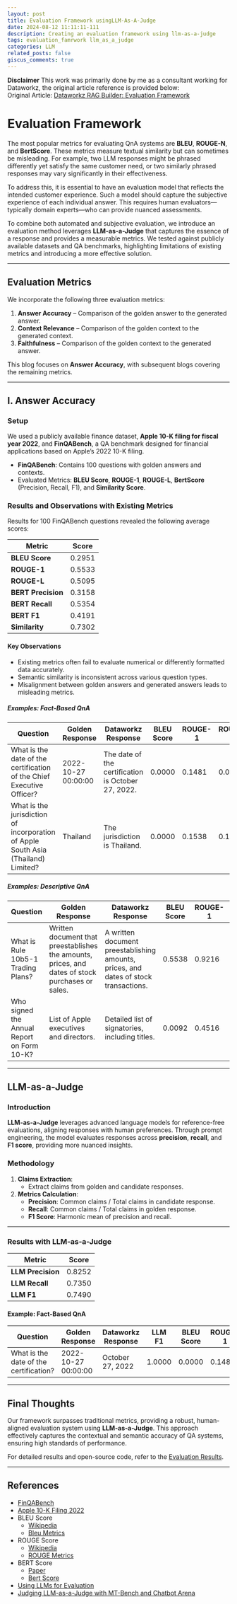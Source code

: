 ```yaml
---
layout: post
title: Evaluation Framework usingLLM-As-A-Judge
date: 2024-08-12 11:11:11-111
description: Creating an evaluation framework using llm-as-a-judge
tags: evaluation_famrwork llm_as_a_judge
categories: LLM
related_posts: false
giscus_comments: true
---
```


**Disclaimer**
This work was primarily done by me as a consultant working for Dataworkz, the original article reference is provided below:
<br>Original Article: [Dataworkz RAG Builder: Evaluation Framework](https://www.dataworkz.com/2024/08/12/dataworkz-rag-builder-evaluation-framework/)

# Evaluation Framework

The most popular metrics for evaluating QnA systems are **BLEU**, **ROUGE-N**, and **BertScore**. These metrics measure textual similarity but can sometimes be misleading.
For example, two LLM responses might be phrased differently yet satisfy the same customer need, or two similarly phrased responses may vary significantly in their effectiveness.

To address this, it is essential to have an evaluation model that reflects the intended customer experience.
Such a model should capture the subjective experience of each individual answer.
This requires human evaluators—typically domain experts—who can provide nuanced assessments.

To combine both automated and subjective evaluation, we introduce an evaluation method leverages **LLM-as-a-Judge** that captures the essence of a response and provides a measurable metrics. We tested against publicly available datasets and QA benchmarks, highlighting limitations of existing metrics and introducing a more effective solution.

---

## Evaluation Metrics

We incorporate the following three evaluation metrics:

1. **Answer Accuracy** – Comparison of the golden answer to the generated answer.
2. **Context Relevance** – Comparison of the golden context to the generated context.
3. **Faithfulness** – Comparison of the golden context to the generated answer.

This blog focuses on **Answer Accuracy**, with subsequent blogs covering the remaining metrics.

---

## I. Answer Accuracy

### Setup

We used a publicly available finance dataset, **Apple 10-K filing for fiscal year 2022**, and **FinQABench**, a QA benchmark designed for financial applications based on Apple’s 2022 10-K filing.

- **FinQABench**: Contains 100 questions with golden answers and contexts.
- Evaluated Metrics: **BLEU Score**, **ROUGE-1**, **ROUGE-L**, **BertScore** (Precision, Recall, F1), and **Similarity Score**.

### Results and Observations with Existing Metrics

Results for 100 FinQABench questions revealed the following average scores:

| Metric             | Score  |
| ------------------ | ------ |
| **BLEU Score**     | 0.2951 |
| **ROUGE-1**        | 0.5533 |
| **ROUGE-L**        | 0.5095 |
| **BERT Precision** | 0.3158 |
| **BERT Recall**    | 0.5354 |
| **BERT F1**        | 0.4191 |
| **Similarity**     | 0.7302 |

#### Key Observations

- Existing metrics often fail to evaluate numerical or differently formatted data accurately.
- Semantic similarity is inconsistent across various question types.
- Misalignment between golden answers and generated answers leads to misleading metrics.

##### Examples: Fact-Based QnA

| Question                                                                          | Golden Response     | Dataworkz Response                                 | BLEU Score | ROUGE-1 | ROUGE-L | BERT F1 | Similarity Score |
| --------------------------------------------------------------------------------- | ------------------- | -------------------------------------------------- | ---------- | ------- | ------- | ------- | ---------------- |
| What is the date of the certification of the Chief Executive Officer?             | 2022-10-27 00:00:00 | The date of the certification is October 27, 2022. | 0.0000     | 0.1481  | 0.0741  | -0.6088 | 0.3347           |
| What is the jurisdiction of incorporation of Apple South Asia (Thailand) Limited? | Thailand            | The jurisdiction is Thailand.                      | 0.0000     | 0.1538  | 0.1538  | -0.1914 | 0.5613           |

##### Examples: Descriptive QnA

| Question                                   | Golden Response                                                                                  | Dataworkz Response                                                                   | BLEU Score | ROUGE-1 | ROUGE-L | BERT F1 | Similarity Score |
| ------------------------------------------ | ------------------------------------------------------------------------------------------------ | ------------------------------------------------------------------------------------ | ---------- | ------- | ------- | ------- | ---------------- |
| What is Rule 10b5-1 Trading Plans?         | Written document that preestablishes the amounts, prices, and dates of stock purchases or sales. | A written document preestablishing amounts, prices, and dates of stock transactions. | 0.5538     | 0.9216  | 0.9216  | 0.7631  | 0.9534           |
| Who signed the Annual Report on Form 10-K? | List of Apple executives and directors.                                                          | Detailed list of signatories, including titles.                                      | 0.0092     | 0.4516  | 0.4355  | 0.0993  | 0.5076           |

---

## LLM-as-a-Judge

### Introduction

**LLM-as-a-Judge** leverages advanced language models for reference-free evaluations, aligning responses with human preferences. Through prompt engineering, the model evaluates responses across **precision**, **recall**, and **F1 score**, providing more nuanced insights.

### Methodology

1. **Claims Extraction**:
   - Extract claims from golden and candidate responses.
2. **Metrics Calculation**:
   - **Precision**: Common claims / Total claims in candidate response.
   - **Recall**: Common claims / Total claims in golden response.
   - **F1 Score**: Harmonic mean of precision and recall.

---

### Results with LLM-as-a-Judge

| Metric            | Score  |
| ----------------- | ------ |
| **LLM Precision** | 0.8252 |
| **LLM Recall**    | 0.7350 |
| **LLM F1**        | 0.7490 |

#### Example: Fact-Based QnA

| Question                               | Golden Response     | Dataworkz Response | LLM F1 | BLEU Score | ROUGE-1 | ROUGE-L | BERT F1 | Similarity Score |
| -------------------------------------- | ------------------- | ------------------ | ------ | ---------- | ------- | ------- | ------- | ---------------- |
| What is the date of the certification? | 2022-10-27 00:00:00 | October 27, 2022   | 1.0000 | 0.0000     | 0.1481  | 0.0741  | -0.6088 | 0.3347           |

---

## Final Thoughts

Our framework surpasses traditional metrics, providing a robust, human-aligned evaluation system using **LLM-as-a-Judge**. This approach effectively captures the contextual and semantic accuracy of QA systems, ensuring high standards of performance.

For detailed results and open-source code, refer to the [Evaluation Results](#).

---

## References

- [FinQABench](https://huggingface.co/datasets/lighthouzai/finqabench)
- [Apple 10-K Filing 2022](https://investor.apple.com/sec-filings/default.aspx)
- BLEU Score
  - [Wikipedia](https://en.wikipedia.org/wiki/BLEU)
  - [Bleu Metrics](https://medium.com/nlplanet/two-minutes-nlp-learn-the-bleu-metric-by-examples-df015ca73a86)
- ROUGE Score
  - [Wikipedia](<https://en.wikipedia.org/wiki/ROUGE_(metric)>)
  - [ROUGE Metrics](https://medium.com/nlplanet/two-minutes-nlp-learn-the-rouge-metric-by-examples-f179cc285499)
- BERT Score
  - [Paper](https://arxiv.org/abs/1904.09675)
  - [Bert Score](https://medium.com/@abonia/bertscore-explained-in-5-minutes-0b98553bfb71)
- [Using LLMs for Evaluation](https://open.substack.com/pub/cameronrwolfe/p/llm-as-a-judge?r=35moeb&utm_campaign=post&utm_medium=web)
- [Judging LLM-as-a-Judge with MT-Bench and Chatbot Arena](https://arxiv.org/abs/2306.05685)
